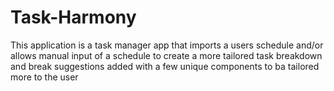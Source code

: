 # Task-Harmony
This application is a task manager app that imports a users schedule and/or allows manual input of a schedule to create a more tailored task breakdown and break suggestions added with a few unique components to ba tailored more to the user
